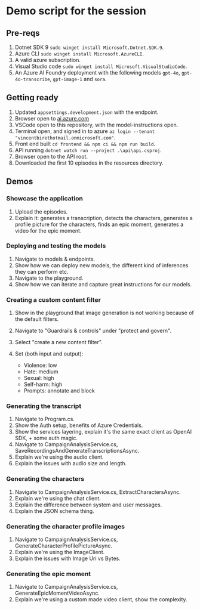 # Demo script for the session

## Pre-reqs

1. Dotnet SDK 9 `sudo winget install Microsoft.Dotnet.SDK.9`.
1. Azure CLI `sudo winget install Microsoft.AzureCLI`.
1. A valid azure subscription.
1. Visual Studio code `sudo winget install Microsoft.VisualStudioCode`.
1. An Azure AI Foundry deployment with the following models `gpt-4o`, `gpt-4o-transcribe`, `gpt-image-1` and `sora`.

## Getting ready

1. Updated `appsettings.development.json` with the endpoint.
1. Browser open to [ai.azure.com](https://ai.azure.com)
1. VSCode open to this repository, with the model-instructions open.
1. Terminal open, and signed in to azure `az login --tenant "vincentbirethotmail.onmicrosoft.com"`.
1. Front end built `cd frontend && npm ci && npm run build`.
1. API running `dotnet watch run --project .\api\api.csproj`.
1. Browser open to the API root.
1. Downloaded the first 10 episodes in the resources directory.

## Demos

### Showcase the application

1. Upload the episodes.
1. Explain it: generates a transcription, detects the characters, generates a profile picture for the characters, finds an epic moment, generates a video for the epic moment.

### Deploying and testing the models

1. Navigate to models & endpoints.
1. Show how we can deploy new models, the different kind of inferences they can perform etc.
1. Navigate to the playground.
1. Show how we can iterate and capture great instructions for our models.

### Creating a custom content filter

1. Show in the playground that image generation is not working because of the default filters.
1. Navigate to "Guardrails & controls" under "protect and govern".
1. Select "create a new content filter".
1. Set (both input and output):

   - Violence: low
   - Hate: medium
   - Sexual: high
   - Self-harm: high
   - Prompts: annotate and block

### Generating the transcript

1. Navigate to Program.cs.
1. Show the Auth setup, benefits of Azure Credentials.
1. Show the services layering, explain it's the same exact client as OpenAI SDK, + some auth magic.
1. Navigate to CampaignAnalysisService.cs, SaveRecordingsAndGenerateTranscriptionsAsync.
1. Explain we're using the audio client.
1. Explain the issues with audio size and length.

### Generating the characters

1. Navigate to CampaignAnalysisService.cs, ExtractCharactersAsync.
1. Explain we're using the chat client.
1. Explain the difference between system and user messages.
1. Explain the JSON schema thing.

### Generating the character profile images

1. Navigate to CampaignAnalysisService.cs, GenerateCharacterProfilePictureAsync.
1. Explain we're using the ImageClient.
1. Explain the issues with Image Uri vs Bytes.

### Generating the epic moment

1. Navigate to CampaignAnalysisService.cs, GenerateEpicMomentVideoAsync.
1. Explain we're using a custom made video client, show the complexity.

